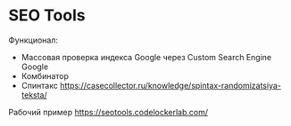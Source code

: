 # SEO Tools

Функционал:
* Массовая проверка индекса Google через Custom Search Engine Google
* Комбинатор
* Спинтакс  https://casecollector.ru/knowledge/spintax-randomizatsiya-teksta/

Рабочий пример https://seotools.codelockerlab.com/
